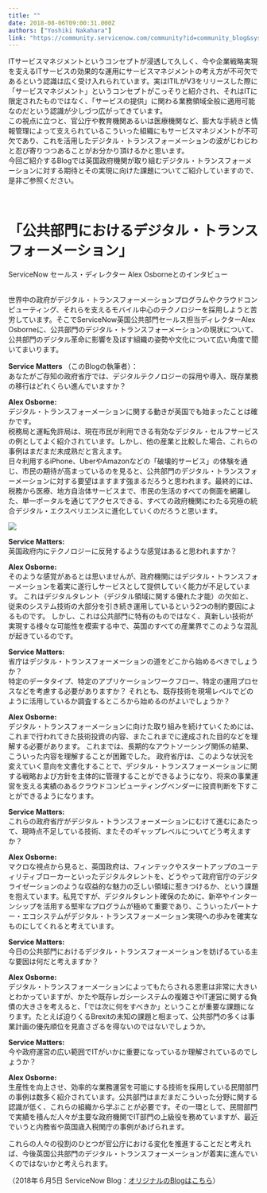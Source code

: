 ```yaml
---
title: ""
date: 2018-08-06T09:00:31.000Z
authors: ["Yoshiki Nakahara"]
link: "https://community.servicenow.com/community?id=community_blog&sys_id=b541ea7cdbf3db405129a851ca96192b"
---
```

<p>ITサービスマネジメントというコンセプトが浸透して久しく、今や企業戦略実現を支えるITサービスの効果的な運用にサービスマネジメントの考え方が不可欠であるという認識は広く受け入れられています。実はITILがV3をリリースした際に「サービスマネジメント」というコンセプトがこっそりと紹介され、それはITに限定されたものではなく、「サービスの提供」に関わる業務領域全般に適用可能なのだという認識が少しづつ広がってきています。<br />この視点に立つと、官公庁や教育機関あるいは医療機関など、膨大な手続きと情報管理によって支えられているこういった組織にもサービスマネジメントが不可欠であり、これを活用したデジタル・トランスフォーメーションの波がじわじわと忍び寄りつつあることがお分かり頂けるかと思います。<br />今回ご紹介するBlogでは英国政府機関が取り組むデジタル・トランスフォーメーションに対する期待とその実現に向けた課題についてご紹介していますので、是非ご参照ください。</p>
<p> </p>
<h1><strong>「公共部門におけるデジタル・トランスフォーメーション」</strong></h1>
<p>ServiceNow セールス・ディレクター Alex Osborneとのインタビュー</p>
<p><br />世界中の政府がデジタル・トランスフォーメーションプログラムやクラウドコンピューティング、それらを支えるモバイル中心のテクノロジーを採用しようと苦労しています。そこでServiceNow英国公共部門セールス担当ディレクターAlex Osborneに、公共部門のデジタル・トランスフォーメーションの現状について、 公共部門のデジタル革命に影響を及ぼす組織の姿勢や文化について広い角度で聞いてまいります。</p>
<p><strong>Service Matters</strong> &#xff08;このBlogの執筆者&#xff09;&#xff1a;<br />あなたがご存知の政府省庁では、デジタルテクノロジーの採用や導入、既存業務の移行はどれくらい進んでいますか&#xff1f;</p>
<p><strong>Alex Osborne: </strong><br />デジタル・トランスフォーメーションに関する動きが英国でも始まったことは確かです。<br />税務局と運転免許局は、現在市民が利用できる有効なデジタル・セルフサービスの例としてよく紹介されています。しかし、他の産業と比較した場合、これらの事例はまだまだ未成熟だと言えます。<br />日々利用するiPhone、UberやAmazonなどの「破壊的サービス」の体験を通じ、市民の期待が高まっているのを見ると、公共部門のデジタル・トランスフォーメーションに対する要望はますます強まるだろうと思われます。最終的には、税務から医療、地方自治体サービスまで、市民の生活のすべての側面を網羅した、単一ポータルを通じてアクセスできる、すべての政府機関にわたる究極の統合デジタル・エクスペリエンスに進化していくのだろうと思います。</p>
<p><strong><img src="a5b73256db00ab042be0a851ca961968.iix" /></strong></p>
<p><strong>Service Matters: </strong><br />英国政府内にテクノロジーに反発するような感覚はあると思われますか&#xff1f;</p>
<p><strong>Alex Osborne: </strong><br />そのような感覚があるとは思いませんが、政府機関にはデジタル・トランスフォーメーションを着実に遂行しサービスとして提供していく能力が不足しています。 これはデジタルタレント&#xff08;デジタル領域に関する優れた才能&#xff09;の欠如と、従来のシステム技術の大部分を引き続き運用しているという2つの制約要因によるものです。 しかし、これは公共部門に特有のものではなく、真新しい技術が実現する様々な可能性を模索する中で、英国のすべての産業界でこのような混乱が起きているのです。</p>
<p><strong>Service Matters: </strong><br />省庁はデジタル・トランスフォーメーションの道をどこから始めるべきでしょうか&#xff1f; <br />特定のデータタイプ、特定のアプリケーションワークフロー、特定の運用プロセスなどを考慮する必要がありますか&#xff1f; それとも、既存技術を現場レベルでどのように活用しているか調査するところから始めるのがよいでしょうか&#xff1f;</p>
<p><strong>Alex Osborne: </strong><br />デジタル・トランスフォーメーションに向けた取り組みを続けていくためには、これまで行われてきた技術投資の内容、またこれまでに達成された目的などを理解する必要があります。 これまでは、長期的なアウトソーシング関係の結果、こういった内容を理解することが困難でした。 政府省庁は、このような状況を変えていく意向を文書化することで、デジタル・トランスフォーメーションに関する戦略および方針を主体的に管理することができるようになり、将来の事業運営を支える実績のあるクラウドコンピューティングベンダーに投資判断を下すことができるようになります。</p>
<p><strong>Service Matters: </strong><br />これらの政府省庁がデジタル・トランスフォーメーションにむけて進むにあたって、現時点不足している技術、またそのギャップレベルについてどう考えますか&#xff1f;</p>
<p><strong>Alex Osborne:</strong><br />マクロな視点から見ると、英国政府は、フィンテックやスタートアップのユーティリティブローカーといったデジタルタレントを、どうやって政府官庁のデジタライゼーションのような収益的な魅力の乏しい領域に惹きつけるか、という課題を抱えています。私見ですが、デジタルタレント確保のために、新卒やインターンシップを活用する堅牢なプログラムが極めて重要であり、こういったパートナー・エコシステムがデジタル・トランスフォーメーション実現への歩みを確実なものにしてくれると考えています。 </p>
<p><strong>Service Matters: </strong><br />今日の公共部門におけるデジタル・トランスフォーメーションを妨げるている主な要因は何だと考えますか&#xff1f;</p>
<p><strong>Alex Osborne: </strong><br />デジタル・トランスフォーメーションによってもたらされる恩恵は非常に大きいとわかっていますが、かたや既存レガシーシステムの複雑さやIT運営に関する負債の大きさを考えると、「では次に何をすべきか」ということが重要な課題になります。たとえば迫りくるBrexitの未知の課題と相まって、公共部門の多くは事業計画の優先順位を見直さざるを得ないのではないでしょうか。</p>
<p><strong>Service Matters:</strong><br />今や政府運営の広い範囲でITがいかに重要になっているか理解されているのでしょうか&#xff1f;</p>
<p><strong>Alex Osborne: </strong><br />生産性を向上させ、効率的な業務運営を可能にする技術を採用している民間部門の事例は数多く紹介されています。公共部門はまだまだこういった分野に関する認識が低く、これらの組織から学ぶことが必要です。その一環として、民間部門で実績を積んだ人々が主要な政府機関でIT部門の上級役を務めていますが、最近でいうと内務省や英国歳入税関庁の事例があげられます。</p>
<p>これらの人々の役割のひとつが官公庁における変化を推進することだと考えれば、今後英国公共部門のデジタル・トランスフォーメーションが着実に進んでいくのではないかと考えられます。</p>
<p>&#xff08;2018年&#xff16;月5日 ServiceNow Blog&#xff1a;<a title="Public Sector Digital Transformation" href="https://servicematters.servicenow.com/2018/06/05/public-sector-digital-transformation/" rel="nofollow">オリジナルのBlogはこちら</a>&#xff09;</p>